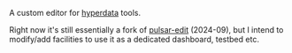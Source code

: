 A custom editor for [hyperdata](https://github.com/danja/hyperdata) tools.

Right now it's still essentially a fork of [pulsar-edit](https://github.com/pulsar-edit/pulsar) (2024-09), but I intend to modify/add facilities to use it as a dedicated dashboard, testbed etc.
